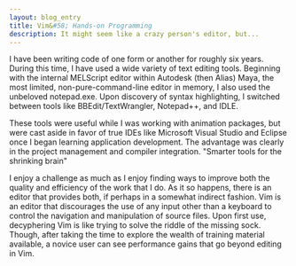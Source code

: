 ```yaml
---
layout: blog_entry
title: Vim&#58; Hands-on Programming
description: It might seem like a crazy person's editor, but...
---
```

I have been writing code of one form or another for roughly six years. During this time, I have used a wide variety of text editing tools. Beginning with the internal MELScript editor within Autodesk (then Alias) Maya, the most limited, non-pure-command-line editor in memory, I also used the unbeloved notepad.exe. Upon discovery of syntax highlighting, I switched between tools like BBEdit/TextWrangler, Notepad++, and IDLE.

These tools were useful while I was working with animation packages, but were cast aside in favor of true IDEs like Microsoft Visual Studio and Eclipse once I began learning application development. The advantage was clearly in the project management and compiler integration. "Smarter tools for the shrinking brain"

I enjoy a challenge as much as I enjoy finding ways to improve both the quality and efficiency of the work that I do. As it so happens, there is an editor that provides both, if perhaps in a somewhat indirect fashion. Vim is an editor that discourages the use of any input other than a keyboard to control the navigation and manipulation of source files. Upon first use, decyphering Vim is like trying to solve the riddle of the missing sock. Though, after taking the time to explore the wealth of training material available, a novice user can see performance gains that go beyond editing in Vim.
